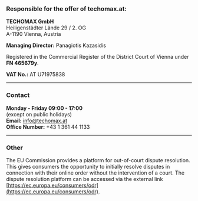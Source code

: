 
### Responsible for the offer of techomax.at:  

**TECHOMAX GmbH**  
Heiligenstädter Lände 29 / 2. OG  
A-1190 Vienna, Austria

**Managing Director:** Panagiotis Kazasidis

Registered in the Commercial Register of the District Court of Vienna under **FN 465679y**.

**VAT No.:** AT U71975838

---
### Contact
**Monday - Friday 09:00 - 17:00**  
(except on public holidays)  
**Email:** info@techomax.at  
**Office Number:** +43 1 361 44 1133

---
### Other
The EU Commission provides a platform for out-of-court dispute resolution. This gives consumers the opportunity to initially resolve disputes in connection with their online order without the intervention of a court. The dispute resolution platform can be accessed via the external link [https://ec.europa.eu/consumers/odr](https://ec.europa.eu/consumers/odr).